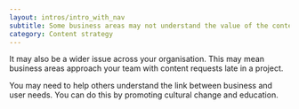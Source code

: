 ```yaml
---
layout: intros/intro_with_nav
subtitle: Some business areas may not understand the value of the content design process.
category: Content strategy
---
```


It may also be a wider issue across your organisation. This may mean business areas approach your team with content requests late in a project. 

You may need to help others understand the link between business and user needs. You can do this by promoting cultural change and education.
